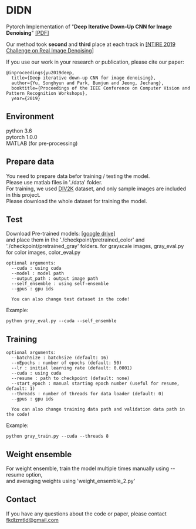 # DIDN
Pytorch Implementation of "**Deep Iterative Down-Up CNN for Image Denoising**" [[PDF]](http://openaccess.thecvf.com/content_CVPRW_2019/papers/NTIRE/Yu_Deep_Iterative_Down-Up_CNN_for_Image_Denoising_CVPRW_2019_paper.pdf)

Our method took **second** and **third** place at each track in [[NTIRE 2019 Challenge on Real Image Denoising]](http://openaccess.thecvf.com/content_CVPRW_2019/papers/NTIRE/Abdelhamed_NTIRE_2019_Challenge_on_Real_Image_Denoising_Methods_and_Results_CVPRW_2019_paper.pdf)

If you use our work in your research or publication, please cite our paper:
```
@inproceedings{yu2019deep,
  title={Deep iterative down-up CNN for image denoising},
  author={Yu, Songhyun and Park, Bumjun and Jeong, Jechang},
  booktitle={Proceedings of the IEEE Conference on Computer Vision and Pattern Recognition Workshops},
  year={2019}
```
## Environment  
  python 3.6   
  pytorch 1.0.0  
  MATLAB (for pre-processing)  

## Prepare data
You need to prepare data befor training / testing the model.    
Please use matlab files in './data' folder.   
For training, we used [DIV2K](http://www.vision.ee.ethz.ch/~timofter/publications/Agustsson-CVPRW-2017.pdf) dataset, and only sample images are included in this project.  
Please download the whole dataset for training the model.

## Test
Download Pre-trained models: [[google drive]](https://drive.google.com/open?id=1dwc6T4Kk5tjwiSFuOiogoWts55GsbMeC)  
and place them in the './checkpoint/pretrained_color' and './checkpoint/pretrained_gray' folders.
for grayscale images, gray_eval.py  
for color images, color_eval.py  
```
optional arguments:  
  --cuda : using cuda   
  --model : model path  
  --output_path : output image path   
  --self_ensemble : using self-ensemble  
  --gpus : gpu ids  
  
  You can also change test dataset in the code!
```
Example:  
```
python gray_eval.py --cuda --self_ensemble
```

## Training
```
optional arguments:  
  --batchSize : batchsize (default: 16)  
  --nEpochs : number of epochs (default: 50)  
  --lr : initial learning rate (default: 0.0001)  
  --cuda : using cuda   
  --resume : path to checkpoint (default: none)  
  --start_epoch : manual starting epoch number (useful for resume, default: 1)  
  --threads : number of threads for data loader (default: 0)  
  --gpus : gpu ids  
  
  You can also change training data path and validation data path in the code!  
```
Example:  
```
python gray_train.py --cuda --threads 8
```

## Weight ensemble
For weight ensemble, train the model multiple times manually using --resume option,  
and averaging weights using 'weight_ensemble_2.py'

  
## Contact
If you have any questions about the code or paper, please contact fkdlzmtld@gmail.com
